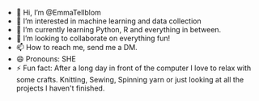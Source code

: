 - 👋 Hi, I’m @EmmaTellblom
- 👀 I’m interested in machine learning and data collection
- 🌱 I’m currently learning Python, R and everything in between. 
- 💞️ I’m looking to collaborate on everything fun!
- 📫 How to reach me, send me a DM.
- 😄 Pronouns: SHE
- ⚡ Fun fact: After a long day in front of the computer I love to relax with some crafts. Knitting, Sewing, Spinning yarn or just looking at all the projects I haven't finished.

<!---
EmmaTellblom/EmmaTellblom is a ✨ special ✨ repository because its `README.md` (this file) appears on your GitHub profile.
You can click the Preview link to take a look at your changes.
--->
